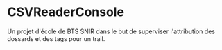 # CSVReaderConsole


Un projet d'école de BTS SNIR dans le but de superviser l'attribution des dossards et des tags pour un trail.

